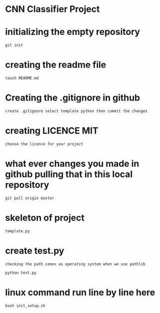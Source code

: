 # CNN Classifier Project

# initializing the empty repository
```
git init
```


# creating the readme file

```
touch README.md
```
# Creating the .gitignore in github
```
create .gitignore select template python then commit the changes
```

# creating LICENCE MIT
```
choose the licence for your project
```

# what ever changes you made in github pulling that in this local repository
```
git pull origin master
```


# skeleton of project
```
template.py
```

# create test.py
```
checking the path comes as operating system when we use pathlib 

python test.py
```

# linux command run line by line here
```
bash init_setup.sh
```



```

```



```

```


```

```